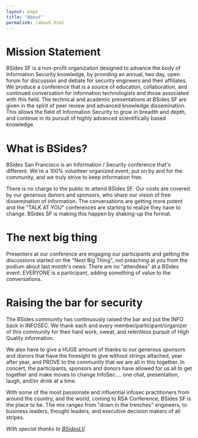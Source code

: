 ```yaml
---
layout: page
title: "About"
permalink: /about.html
--- 
```


# Mission Statement

BSides SF is a non-profit organization designed to advance the body of Information Security knowledge, by providing an annual, two day, open forum for discussion and debate for security engineers and their affiliates. We produce a conference that is a source of education, collaboration, and continued conversation for information technologists and those associated with this field. The technical and academic presentations at BSides SF are given in the spirit of peer review and advanced knowledge dissemination. This allows the field of Information Security to grow in breadth and depth, and continue in its pursuit of highly advanced scientifically based knowledge.

# What is BSides?

BSides San Francisco is an Information / Security conference that's different. We're a 100% volunteer organized event, put on by and for the community, and we truly strive to keep information free.

There is no charge to the public to attend BSides SF. Our costs are covered by our generous donors and sponsors, who share our vision of free dissemination of information. The conversations are getting more potent and the "TALK AT YOU" conferences are starting to realize they have to change. BSides SF is making this happen by shaking-up the format.

# The next big thing

Presenters at our conference are engaging our participants and getting the discussions started on the "Next Big Thing", not preaching at you from the podium about last month's news. There are no "attendees" at a BSides event. EVERYONE is a participant, adding something of value to the conversations.

# Raising the bar for security

The BSides community has continuously raised the bar and put the INFO back in INFOSEC. We thank each and every member/participant/organizer of this community for their hard work, sweat, and relentless pursuit of High Quality information.

We also have to give a HUGE amount of thanks to our generous sponsors and donors that have the foresight to give without strings attached, year after year, and PROVE to the community that we are all in this together. In concert, the participants, sponsors and donors have allowed for us all to get together and make moves to change InfoSec…. one chat, presentation, laugh, and/or drink at a time.

With some of the most passionate and influential infosec practitioners from around the country, and the world, coming to RSA Conference, BSides SF is the place to be. The mix ranges from "down in the trenches" engineers, to business leaders, thought leaders, and executive decision makers of all stripes.

_With special thanks to [BSidesLV](https://www.bsideslv.org)._
